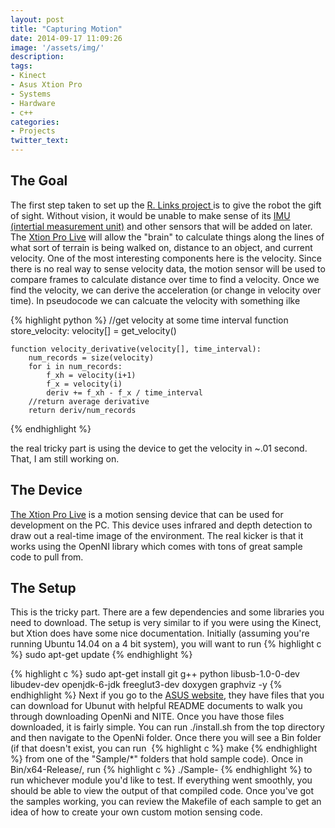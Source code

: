 ```yaml
---
layout: post
title: "Capturing Motion"
date: 2014-09-17 11:09:26
image: '/assets/img/'
description:
tags:
- Kinect
- Asus Xtion Pro
- Systems
- Hardware
- c++
categories:
- Projects
twitter_text:
---
```


## The Goal

The first step taken to set up the [R. Links project ](http://scaperoth.com/?p=12757 "The Project has Landed")is to give the robot the gift of sight. Without vision, it would be unable to make sense of its [IMU (intertial measurement unit)](http://en.wikipedia.org/wiki/Inertial_measurement_unit) and other sensors that will be added on later. The [Xtion Pro Live](http://www.asus.com/us/Multimedia/Xtion_PRO_LIVE/) will allow the "brain" to calculate things along the lines of what sort of terrain is being walked on, distance to an object, and current velocity. One of the most interesting components here is the velocity. Since there is no real way to sense velocity data, the motion sensor will be used to compare frames to calculate distance over time to find a velocity. Once we find the velocity, we can derive the acceleration (or change in velocity over time). In pseudocode we can calcuate the velocity with something ilke

{% highlight python %}
    //get velocity at some time interval
    function store_velocity:
        velocity[] = get_velocity()

    function velocity_derivative(velocity[], time_interval):
        num_records = size(velocity)
        for i in num_records:
            f_xh = velocity(i+1)
            f_x = velocity(i)
            deriv += f_xh - f_x / time_interval
        //return average derivative
        return deriv/num_records
{% endhighlight %}

the real tricky part is using the device to get the velocity in ~.01 second. That, I am still working on.

## The Device

[The Xtion Pro Live](http://www.asus.com/us/Multimedia/Xtion_PRO_LIVE/) is a motion sensing device that can be used for development on the PC. This device uses infrared and depth detection to draw out a real-time image of the environment. The real kicker is that it works using the OpenNI library which comes with tons of great sample code to pull from.

## The Setup

This is the tricky part. There are a few dependencies and some libraries you need to download. The setup is very similar to if you were using the Kinect, but Xtion does have some nice documentation. Initially (assuming you're running Ubuntu 14.04 on a 4 bit system), you will want to run 
{% highlight c %}
sudo apt-get update
{% endhighlight %}

{% highlight c %}
sudo apt-get install git g++ python libusb-1.0-0-dev libudev-dev openjdk-6-jdk freeglut3-dev doxygen graphviz -y
{% endhighlight %}
Next if you go to the [ASUS website](http://www.asus.com/us/Multimedia/Xtion_PRO_LIVE/HelpDesk_Download/), they have files that you can download for Ubunut with helpful README documents to walk you through downloading OpenNi and NITE. Once you have those files downloaded, it is fairly simple. You can run ./install.sh from the top directory and then navigate to the OpenNi folder. Once there you will see a Bin folder (if that doesn't exist, you can run 
{% highlight c %}
make
{% endhighlight %}
from one of the "Sample/*" folders that hold sample code). Once in Bin/x64-Release/, run 
{% highlight c %}
./Sample-<modulename>
{% endhighlight %}
to run whichever module you'd like to test. If everything went smoothly, you should be able to view the output of that compiled code. Once you've got the samples working, you can review the Makefile of each sample to get an idea of how to create your own custom motion sensing code.
